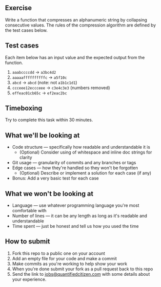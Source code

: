 
## Exercise

Write a function that compresses an alphanumeric string by collapsing consecutive values. The rules of the compression algorithm are defined by the test cases below.


## Test cases

Each item below has an input value and the expected output from the function.

1. `aaabccccdd` → `a3bc4d2`
2. `aaaaaffffffffffc` → `a5f10c`
3. `abcd` → `abcd` (note: not `a1b1c1d1`)
4. `ccceee12eccceee` → `c3e4c3e3` (numbers removed)
5. `effeac01cb65c` → `ef2eac2bc`


## Timeboxing

Try to complete this task within 30 minutes.


## What we'll be looking at

- Code structure — specifically how readable and understandable it is
    - (Optional) Consider using of whitespace and inline doc strings for clarity
- Git usage — granularity of commits and any branches or tags
- Edge cases — how they're handled so they won't be forgotten
    - (Optional) Describe or implement a solution for each case (if any)
- Bonus: Add a very basic test for each case


## What we won't be looking at

- Language — use whatever programming language you're most comfortable with
- Number of lines — it can be any length as long as it's readable and understandable
- Time spent — just be honest and tell us how you used the time


## How to submit

1. Fork this repo to a public one on your account
2. Add an empty file for your code and make a commit
3. Make commits as you're working to help show your work
4. When you're done submit your fork as a pull request back to this repo
5. Send the link to jobs@quantifiedcitizen.com with some details about your experience.
